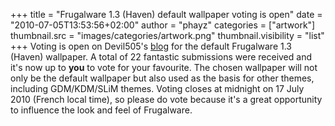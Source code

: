 +++
title = "Frugalware 1.3 (Haven) default wallpaper voting is open"
date = "2010-07-05T13:53:56+02:00"
author = "phayz"
categories = ["artwork"]
thumbnail.src = "images/categories/artwork.png"
thumbnail.visibility = "list"
+++
Voting is open on Devil505's [blog](http://frugalware.org/~devil505/blog) for the default
 Frugalware 1.3 (Haven) wallpaper. A total of 22 fantastic submissions
 were received and it's now up to **you** to vote for your
 favourite. The chosen wallpaper will not only be the default wallpaper
 but also used as the basis for other themes, including GDM/KDM/SLiM
 themes. Voting closes at midnight on 17 July 2010 (French local time), so
 please do vote because it's a great opportunity to influence the look and
 feel of Frugalware.